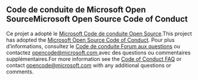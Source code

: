## <a name="microsoft-open-source-code-of-conduct"></a><span data-ttu-id="09cea-101">Code de conduite de Microsoft Open Source</span><span class="sxs-lookup"><span data-stu-id="09cea-101">Microsoft Open Source Code of Conduct</span></span>
<span data-ttu-id="09cea-102">Ce projet a adopté le [Microsoft Code de conduite Open Source](https://opensource.microsoft.com/codeofconduct/).</span><span class="sxs-lookup"><span data-stu-id="09cea-102">This project has adopted the [Microsoft Open Source Code of Conduct](https://opensource.microsoft.com/codeofconduct/).</span></span>
<span data-ttu-id="09cea-103">Pour plus d’informations, consultez le [Code de conduite Forum aux questions](https://opensource.microsoft.com/codeofconduct/faq/) ou contactez [ opencode@microsoft.com ](mailto:opencode@microsoft.com) avec des questions ou commentaires supplémentaires.</span><span class="sxs-lookup"><span data-stu-id="09cea-103">For more information see the [Code of Conduct FAQ](https://opensource.microsoft.com/codeofconduct/faq/) or contact [opencode@microsoft.com](mailto:opencode@microsoft.com) with any additional questions or comments.</span></span>